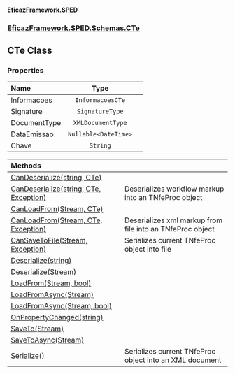 #### [EficazFramework.SPED](EficazFrameworkSPED.md 'EficazFramework SPED')
### [EficazFramework.SPED.Schemas.CTe](EficazFramework.SPED.Schemas.CTe.md 'EficazFramework.SPED.Schemas.CTe')

## CTe Class
### Properties

| Name | Type | |
| :--- | :---: | :--- |
| Informacoes | `InformacoesCTe` |  |
| Signature | `SignatureType` |  |
| DocumentType | `XMLDocumentType` |  |
| DataEmissao | `Nullable<DateTime>` |  |
| Chave | `String` |  |

| Methods | |
| :--- | :--- |
| [CanDeserialize(string, CTe)](EficazFramework.SPED.Schemas.CTe/CTe/CanDeserialize(string,CTe).md 'EficazFramework.SPED.Schemas.CTe.CTe.CanDeserialize(string, EficazFramework.SPED.Schemas.CTe.CTe)') | |
| [CanDeserialize(string, CTe, Exception)](EficazFramework.SPED.Schemas.CTe/CTe/CanDeserialize(string,CTe,Exception).md 'EficazFramework.SPED.Schemas.CTe.CTe.CanDeserialize(string, EficazFramework.SPED.Schemas.CTe.CTe, System.Exception)') | Deserializes workflow markup into an TNfeProc object |
| [CanLoadFrom(Stream, CTe)](EficazFramework.SPED.Schemas.CTe/CTe/CanLoadFrom(Stream,CTe).md 'EficazFramework.SPED.Schemas.CTe.CTe.CanLoadFrom(System.IO.Stream, EficazFramework.SPED.Schemas.CTe.CTe)') | |
| [CanLoadFrom(Stream, CTe, Exception)](EficazFramework.SPED.Schemas.CTe/CTe/CanLoadFrom(Stream,CTe,Exception).md 'EficazFramework.SPED.Schemas.CTe.CTe.CanLoadFrom(System.IO.Stream, EficazFramework.SPED.Schemas.CTe.CTe, System.Exception)') | Deserializes xml markup from file into an TNfeProc object |
| [CanSaveToFile(Stream, Exception)](EficazFramework.SPED.Schemas.CTe/CTe/CanSaveToFile(Stream,Exception).md 'EficazFramework.SPED.Schemas.CTe.CTe.CanSaveToFile(System.IO.Stream, System.Exception)') | Serializes current TNfeProc object into file |
| [Deserialize(string)](EficazFramework.SPED.Schemas.CTe/CTe/Deserialize(string).md 'EficazFramework.SPED.Schemas.CTe.CTe.Deserialize(string)') | |
| [Deserialize(Stream)](EficazFramework.SPED.Schemas.CTe/CTe/Deserialize(Stream).md 'EficazFramework.SPED.Schemas.CTe.CTe.Deserialize(System.IO.Stream)') | |
| [LoadFrom(Stream, bool)](EficazFramework.SPED.Schemas.CTe/CTe/LoadFrom(Stream,bool).md 'EficazFramework.SPED.Schemas.CTe.CTe.LoadFrom(System.IO.Stream, bool)') | |
| [LoadFromAsync(Stream)](EficazFramework.SPED.Schemas.CTe/CTe/LoadFromAsync(Stream).md 'EficazFramework.SPED.Schemas.CTe.CTe.LoadFromAsync(System.IO.Stream)') | |
| [LoadFromAsync(Stream, bool)](EficazFramework.SPED.Schemas.CTe/CTe/LoadFromAsync(Stream,bool).md 'EficazFramework.SPED.Schemas.CTe.CTe.LoadFromAsync(System.IO.Stream, bool)') | |
| [OnPropertyChanged(string)](EficazFramework.SPED.Schemas.CTe/CTe/OnPropertyChanged(string).md 'EficazFramework.SPED.Schemas.CTe.CTe.OnPropertyChanged(string)') | |
| [SaveTo(Stream)](EficazFramework.SPED.Schemas.CTe/CTe/SaveTo(Stream).md 'EficazFramework.SPED.Schemas.CTe.CTe.SaveTo(System.IO.Stream)') | |
| [SaveToAsync(Stream)](EficazFramework.SPED.Schemas.CTe/CTe/SaveToAsync(Stream).md 'EficazFramework.SPED.Schemas.CTe.CTe.SaveToAsync(System.IO.Stream)') | |
| [Serialize()](EficazFramework.SPED.Schemas.CTe/CTe/Serialize().md 'EficazFramework.SPED.Schemas.CTe.CTe.Serialize()') | Serializes current TNfeProc object into an XML document |
